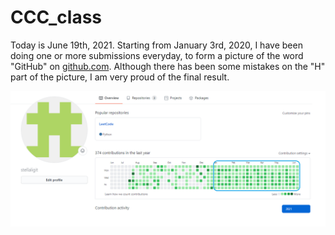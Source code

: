 # CCC_class

Today is June 19th, 2021. Starting from January 3rd, 2020, I have been doing one or more submissions everyday, to form a picture of the word "GitHub" on [github.com](https://github.com). Although there has been some mistakes on the "H" part of the picture, I am very proud of the final result.

![GitHub Picture](README.png)